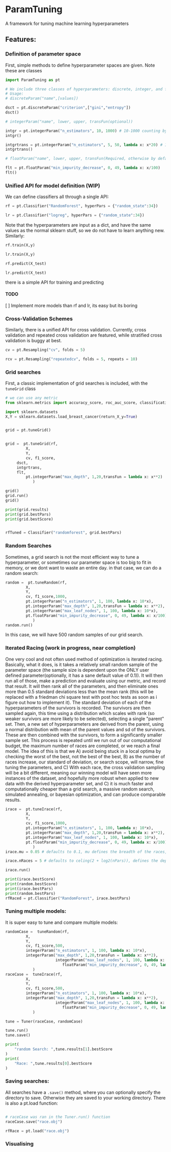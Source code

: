 # ParamTuning
A framework for tuning machine learning hyperparameters

## Features:

### Definition of parameter space

First, simple methods to define hyperparameter spaces are given. Note these are classes

```python
import ParamTuning as pt

# We include three classes of hyperparameters: discrete, integer, and float
# Usage:
# discreteParam("name",[values])

dsct = pt.discreteParam("criterion",["gini","entropy"])
dsct()

# integerParam("name", lower, upper, transFun(optional))

intgr = pt.integerParam("n_estimators", 10, 1000) # 10-1000 counting by 1s
intgr()

intgrtrans = pt.integerParam("n_estimators", 5, 50, lambda x: x*20) # 100-1000 counting by 20s
intgrtrans()

# floatParam("name", lower, upper, transFun(Required, otherwise by default it will just increase by 1s))

flt = pt.floatParam("min_impurity_decrease", 0, 49, lambda x: x/100)
flt()
```

### Unified API for model definition (WIP)

We can define classifiers all through a single API:

```python
rf = pt.Classifier("RandomForest", hyperPars = {"random_state":34})

lr = pt.Classifier("logreg", hyperPars = {"random_state":34})
```

Note that the hyperparameters are input as a dict, and have the same values as the normal sklearn stuff, so we do not have to learn anything new. Similarly:

```python
rf.train(X,y)

lr.train(X,y)

rf.predict(X_test)

lr.predict(X_test)
```

there is a simple API for training and predicting

#### TODO
[ ] Implement more models than rf and lr, its easy but its boring

### Cross-Validation Schemes

Similarly, there is a unified API for cross validation. Currently, cross validation and repeated cross validation are featured, while stratified cross validation is buggy at best.

```python
cv = pt.Resampling("cv", folds = 5)

rcv = pt.Resampling("repeatedcv", folds = 5, repeats = 10)
```


### Grid searches

First, a classic implementation of grid searches is included, with the `tuneGrid` class


```python
# we can use any metric
from sklearn.metrics import accuracy_score, roc_auc_score, classification_report, f1_score

import sklearn.datasets
X,Y = sklearn.datasets.load_breast_cancer(return_X_y=True)


grid = pt.tuneGrid()


grid =  pt.tuneGrid(rf,
         X,
         Y,
         cv, f1_score,
	 dsct,
	 intgrtrans,
	 flt,
         pt.integerParam("max_depth", 1,20,transFun = lambda x: x**2)
            )

grid()
grid.run()
grid()

print(grid.results)
print(grid.bestPars)
print(grid.bestScore)


rfTuned = Classifier("randomforest", grid.bestPars)
```

### Random Searches

Sometimes, a grid search is not the most efficient way to tune a hyperparameter, or sometimes our parameter space is too big to fit in memory, or we dont want to waste an entire day. in that case, we can do a random search:

```python
random =  pt.tuneRandom(rf,
         X,
         Y,
         cv, f1_score,1000,
         pt.integerParam("n_estimators", 1, 100, lambda x: 10*x),
         pt.integerParam("max_depth", 1,20,transFun = lambda x: x**2),
         pt.integerParam("max_leaf_nodes", 1, 100, lambda x: 10*x),
         pt.floatParam("min_impurity_decrease", 0, 49, lambda x: x/100)
            )
random.run()
```

In this case, we will have 500 random samples of our grid search.


### Iterated Racing (work in progress, near completion)

One very cool and not often used method of optimization is iterated racing. Basically, what it does, is it takes a relatively small random sample of the parameter space (the sample size is dependent upon the ONLY user defined parameter(optionally, it has a sane default value of 0.1)). It will then run all of those, make a prediction and evaluate using our metric, and record that result. It will then rank all of the parameters, and then eliminate ones more than 0.5 standard deviations less than the mean rank (this will be replaced with a friedman chi square test with post hoc tests as soon as i figure out how to implement it). The standard deviation of each of the hyperparameters of the survivors is recorded. The survivors are then sampled again, this time using a distribution which scales with rank (so weaker survivors are more likely to be selected), selecting a single "parent" set. Then, a new set of hyperparameters are derived from the parent, using a normal distribution with mean of the parent values and sd of the survivors. These are then combined with the survivors, to form a significantly smaller sample set. This process is repeated until we run out of our computational budget, the maximum number of races are completed, or we reach a final model. The idea of this is that we A) avoid being stuck in a local optima by checking the worst of the best, not the best of the best, B) as the number of races increase, our standard of deviation, or search scope, will narrow, fine tuning the parameters, and C) With each race, the cross validation sampling will be a bit different, meaning our winning model will have seen more instances of the dataset, and hopefully more robust when applied to new data with the derived hyperparameter set, and C) it is much faster and computationally cheaper than a grid search, a massive random search, simulated annealing, or bayesian optimization, and can produce comparable results.


```python
irace =  pt.tuneIrace(rf,
         X,
         Y,
         cv, f1_score,1000,
         pt.integerParam("n_estimators", 1, 100, lambda x: 10*x),
         pt.integerParam("max_depth", 1,20,transFun = lambda x: x**2),
         pt.integerParam("max_leaf_nodes", 1, 100, lambda x: 10*x),
         pt.floatParam("min_impurity_decrease", 0, 49, lambda x: x/100)
            )
irace.mu = 0.05 # defaults to 0.1, mu defines the breadth of the races, higher values of mu will sample a larger portion of the parameter set. This and the budget (in this case 500) are the only things you really need to worry about. The default values are completely sane

irace.nRaces = 5 # defaults to celing(2 + log2(nPars)), defines the depth of the search. higher values will run more races. The default values ensure that the races finish beforeyou reach your computational limit, I wouldnt mess with this too much unless you just want to there is no need

irace.run()

print(irace.bestScore)
print(random.bestScore)
print(irace.bestPars)
print(random.bestPars)
rfRaced = pt.Classifier("RandomForest", irace.bestPars)
```


### Tuning multiple models:

It is super easy to tune and compare multiple models:


```python
randomCase =  tuneRandom(rf,
         X,
         Y,
         cv, f1_score,500,
         integerParam("n_estimators", 1, 100, lambda x: 10*x),
         integerParam("max_depth", 1,20,transFun = lambda x: x**2),
                      integerParam("max_leaf_nodes", 1, 100, lambda x: 10*x),
                         floatParam("min_impurity_decrease", 0, 49, lambda x: x/100)
            )
raceCase =  tuneIrace(rf,
         X,
         Y,
         cv, f1_score,500,
         integerParam("n_estimators", 1, 100, lambda x: 10*x),
         integerParam("max_depth", 1,20,transFun = lambda x: x**2),
                      integerParam("max_leaf_nodes", 1, 100, lambda x: 10*x),
                         floatParam("min_impurity_decrease", 0, 49, lambda x: x/100)
            )

tune = Tuner(raceCase, randomCase)

tune.run()
tune.save()

print(
    "random Search: ",tune.results[1].bestScore
)
print(
    "Race: ",tune.results[0].bestScore
)
```

### Saving searches:

All searches have a `.save()` method, where you can optionally specify the directory to save. Otherwise they are saved to your working directory. There is also a pt.load function:

```python

# raceCase was ran in the Tuner.run() function
raceCase.save("race.obj")

rfRace = pt.load("race.obj")
```

### Visualising





